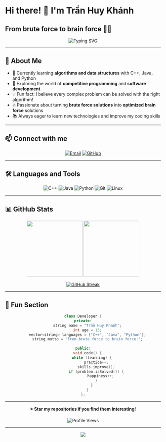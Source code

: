 # Hi there! 👋 I'm Trần Huy Khánh

## From brute force to brain force 🧠💥

<div align="center">
  
  ![Typing SVG](https://readme-typing-svg.herokuapp.com?font=Fira+Code&size=22&duration=3000&pause=1000&color=58A6FF&center=true&vCenter=true&width=435&lines=Welcome+to+my+GitHub+profile!;I'm+a+13-year-old+developer;Always+learning+new+things;Passionate+about+coding!)
  
</div>

---

## 🚀 About Me

- 🌱 Currently learning **algorithms and data structures** with C++, Java, and Python
- 🎯 Exploring the world of **competitive programming** and **software development**  
- 💡 Fun fact: I believe every complex problem can be solved with the right algorithm!
- 🔥 Passionate about turning **brute force solutions** into **optimized brain force** solutions
- 📚 Always eager to learn new technologies and improve my coding skills

---

## 📫 Connect with me

<div align="center">
  
[![Email](https://img.shields.io/badge/Email-tranhuykhanh6444%40gmail.com-D14836?style=for-the-badge&logo=gmail&logoColor=white)](mailto:tranhuykhanh6444@gmail.com)
[![GitHub](https://img.shields.io/badge/GitHub-huykhanh222-181717?style=for-the-badge&logo=github&logoColor=white)](https://github.com/huykhanh222)

</div>

---

## 🛠️ Languages and Tools

<div align="center">
  
![C++](https://img.shields.io/badge/C%2B%2B-00599C?style=for-the-badge&logo=c%2B%2B&logoColor=white)
![Java](https://img.shields.io/badge/Java-ED8B00?style=for-the-badge&logo=openjdk&logoColor=white)
![Python](https://img.shields.io/badge/Python-3776AB?style=for-the-badge&logo=python&logoColor=white)
![Git](https://img.shields.io/badge/Git-F05032?style=for-the-badge&logo=git&logoColor=white)
![Linux](https://img.shields.io/badge/Linux-FCC624?style=for-the-badge&logo=linux&logoColor=black)

</div>

---

## 📊 GitHub Stats

<div align="center">
  
<img height="180em" src="https://github-readme-stats.vercel.app/api?username=huykhanh222&show_icons=true&theme=dark&include_all_commits=true&count_private=true&hide_border=true&bg_color=0d1117&title_color=58a6ff&text_color=c9d1d9&icon_color=58a6ff"/>

<img height="180em" src="https://github-readme-stats.vercel.app/api/top-langs/?username=huykhanh222&layout=compact&langs_count=8&theme=dark&hide_border=true&bg_color=0d1117&title_color=58a6ff&text_color=c9d1d9"/>

</div>

<div align="center">
  
[![GitHub Streak](https://streak-stats.demolab.com?user=huykhanh222&theme=dark&hide_border=true&background=0D1117&ring=58A6FF&fire=FF6B35&currStreakLabel=C9D1D9&sideLabels=C9D1D9&currStreakNum=58A6FF&sideNums=58A6FF&dates=8B949E)](https://git.io/streak-stats)

</div>

---

## 🌟 Fun Section

<div align="center">

```cpp
class Developer {
private:
    string name = "Trần Huy Khánh";
    int age = 13;
    vector<string> languages = {"C++", "Java", "Python"};
    string motto = "From brute force to brain force!";
    
public:
    void code() {
        while (learning) {
            practice++;
            skills.improve();
            if (problem.isSolved()) {
                happiness++;
            }
        }
    }
};
```

</div>

---

<div align="center">
  
**⭐ Star my repositories if you find them interesting!**

![Profile Views](https://komarev.com/ghpvc/?username=huykhanh222&color=58a6ff&style=for-the-badge)

</div>

---

<div align="center">
  <img src="https://capsule-render.vercel.app/api?type=waving&color=gradient&height=60&section=footer&width=100%"/>
</div>
